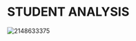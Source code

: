 # STUDENT ANALYSIS
![2148633375](https://github.com/user-attachments/assets/16c236b1-512d-4efa-9d7c-aa58c909ed4d)
